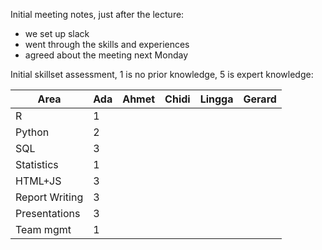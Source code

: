 Initial meeting notes, just after the lecture:

- we set up slack
- went through the skills and experiences
- agreed about the meeting next Monday


Initial skillset assessment, 1 is no prior knowledge, 5 is expert knowledge:

| Area     | Ada   | Ahmet  | Chidi  | Lingga | Gerard |
| -------- | ----- | ------ | ------ | ------ | ------ |
| R | 1 |  |  |   |  |
| Python | 2 |  |  |   |  |
| SQL |3  |  |  |   |  |
| Statistics | 1 |  |  |   |  |
| HTML+JS | 3 |  |  |   |  |
| Report Writing | 3 |  |  |   |  |
| Presentations |  3|  |  |   |  |
| Team mgmt | 1| | | | |

